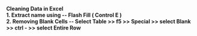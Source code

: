 <b> Cleaning Data in Excel
<br>1. Extract name using -- Flash Fill ( Control E )
<br>2. Removing Blank Cells -- Select Table >> f5 >> Special >> select Blank >> ctrl - >> select Entire Row
